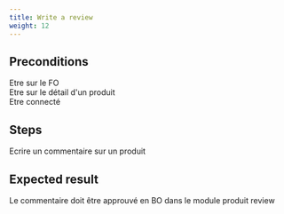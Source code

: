 ```yaml
---
title: Write a review
weight: 12
---
```


## Preconditions

Etre sur le FO\
Etre sur le détail d'un produit\
Etre connecté
## Steps

Ecrire un commentaire sur un produit

## Expected result

Le commentaire doit être approuvé en BO dans le module produit review

